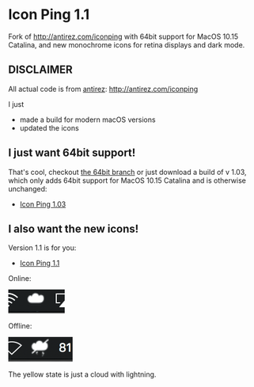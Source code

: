 # Icon Ping 1.1

Fork of http://antirez.com/iconping with 64bit support for MacOS 10.15 Catalina, and new monochrome icons for retina displays and dark mode.

## DISCLAIMER

All actual code is from [antirez](https://github.com/antirez): http://antirez.com/iconping

I just 
- made a build for modern macOS versions
- updated the icons

## I just want 64bit support!

That's cool, checkout [the 64bit branch](https://github.com/deyhle/iconping/tree/64bit) or just download a build of v 1.03, which only adds 64bit support for MacOS 10.15 Catalina and is otherwise unchanged:

- [Icon Ping 1.03](https://github.com/deyhle/iconping/raw/master/products/iconping-1.03-64bit.zip)

## I also want the new icons!

Version 1.1 is for you:

- [Icon Ping 1.1](https://github.com/deyhle/iconping/raw/master/products/iconping-1.1.zip)

Online:

![](./screenshot-ok.png)

Offline:

![](./screenshot-offline.png)

The yellow state is just a cloud with lightning.